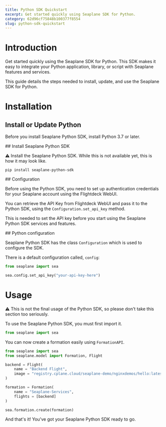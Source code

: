 ```yaml
---
title: Python SDK Quickstart
excerpt: Get started quickly using Seaplane SDK for Python.
category: 62d96cf75848b100377f8554
slug: python-sdk-quickstart
---
```


# Introduction

Get started quickly using the Seaplane SDK for Python. This SDK makes it easy to integrate your Python application, library, or script with Seaplane features and services.

This guide details the steps needed to install, update, and use the Seaplane SDK for Python.

# Installation

## Install or Update Python

Before you install Seaplane Python SDK, install Python 3.7 or later.

## Install Seaplane Python SDK

⚠️ Install the Seaplane Python SDK. While this is not available yet, this is how it may look like.

```shell
pip install seaplane-python-sdk
```

## Configuration

Before using the Python SDK, you need to set up authentication credentials for your Seaplane account using the Flightdeck WebUI.

You can retrieve the API Key from Flightdeck WebUI and pass it to the Python SDK, using the `Configuration.set_api_key` method.

This is needed to set the API key before you start using the Seaplane Python SDK services and features.

## Python configuration

Seaplane Python SDK has the class `Configuration` which is used to configure the SDK.

There is a default configuration called, `config`:

```python
from seaplane import sea

sea.config.set_api_key("your-api-key-here")
```

# Usage

⚠️ This is not the final usage of the Python SDK, so please don't take this section too seriously.

To use the Seaplane Python SDK, you must first import it.

```python
from seaplane import sea
```

You can now create a formation easily using `FormationAPI`.

```python
from seaplane import sea
from seaplane.model import Formation, Flight

backend = Flight(
    name = "Backend Flight", 
    image = "registry.cplane.cloud/seaplane-demo/nginxdemos/hello:latest"
)

formation = Formation(
    name = "Seaplane-Services", 
    flights = [backend]
)

sea.formation.create(formation)
```

And that's it! You've got your Seaplane Python SDK ready to go.